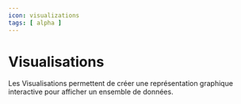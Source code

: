 ```yaml
---
icon: visualizations
tags: [ alpha ]
---
```

# Visualisations

Les Visualisations permettent de créer une représentation graphique interactive pour afficher un ensemble de données.
